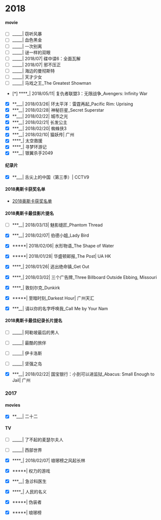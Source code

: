 # 2018

#### movie

- [ ] _____| 窃听风暴
- [ ] _____| 血色黑金
- [ ] _____| 一次别离
- [ ] _____| 谜一样的双眼
- [ ] _____| 2018/07| 碟中谍6：全面瓦解
- [ ] _____| 2018/07| 邪不压正
- [ ] _____| 海边的曼彻斯特
- [ ] _____| 天才少女
- [ ] _____| 马戏之王_The Greatest Showman
- [*] ****_| 2018/05/11| 复仇者联盟3：无限战争_Avengers: Infinity War
- [x] **___| 2018/03/26| 环太平洋：雷霆再起_Pacific Rim: Uprising
- [x] ***__| 2018/02/28| 神秘巨星_Secret Superstar
- [x] **___| 2018/02/22| 城市之光
- [x] ***__| 2018/02/21| 长发公主
- [x] ***__| 2018/02/20| 蜘蛛侠3
- [x] ***__| 2018/02/10| 猫妖传| 广州
- [x] ****_| 太空救援
- [x] ****_| 寻梦环游记
- [x] ***__| 银翼杀手2049

#### 纪录片

- [x] **___| 舌尖上的中国（第三季）| CCTV9


#### 2018奥斯卡获奖名单

- [2018奥斯卡获奖名单](2018/2018_Oscar.md)

#### 2018奥斯卡最佳影片提名

- [ ] ***__| 2018/03/13| 魅影缝匠_Phantom Thread
- [x] ***__| 2018/02/07| 伯德小姐_Lady Bird
- [x] *****| 2018/02/06| 水形物语_The Shape of Water
- [x] *****| 2018/01/28| 华盛顿邮报_The Post| UA HK
- [x] ****_| 2018/01/26| 逃出绝命镇_Get Out
- [x] ****_| 2018/03/02| 三个广告牌_Three Billboard Outside Ebbing, Missouri
- [x] ****_| 敦刻尔克_Dunkirk
- [x] *****| 至暗时刻_Darkest Hour| 广州天汇
- [x] ***__| 请以你的名字呼唤我_Call Me by Your Nam


#### 2018奥斯卡最佳纪录长片提名

- [ ] _____| 阿勒坡最后的男人
- [ ] _____| 最酷的旅伴
- [ ] _____| 伊卡洛斯
- [ ] _____| 坚强之岛
- [x] ***__| 2018/02/22| 国宝银行：小到可以进监狱_Abacus: Small Enough to Jail| 广州


### 2017

#### movies

- [x] **___| 二十二

#### TV

- [ ] _____| 了不起的麦瑟尔夫人
- [ ] _____| 西部世界
- [x] ****_| 2018/02/07| 琅琊榜之风起长林
- [x] *****| 权力的游戏
- [x] ***__| 急诊科医生
- [x] ****_| 人民的名义
- [x] *****| 伪装者
- [x] *****| 琅琊榜

